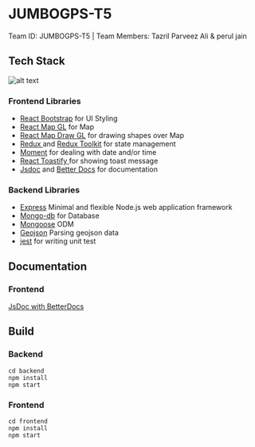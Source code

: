 # JUMBOGPS-T5
Team ID: JUMBOGPS-T5 | Team Members: Tazril Parveez Ali &amp; perul jain

## Tech Stack
![alt text](https://miro.medium.com/max/900/0*UqGyYmWCRQnjLzSk.jpg "MERN Tech Stack")

### Frontend Libraries

* [React Bootstrap](https://react-bootstrap.github.io/) for UI Styling
* [React Map GL](https://github.com/visgl/react-map-gl) for Map
* [React Map Draw GL](https://www.npmjs.com/package/react-map-gl-draw) for drawing shapes over Map
* [Redux ](https://redux.js.org/)  and [Redux Toolkit](https://redux-toolkit.js.org/) for state management
* [Moment](https://momentjs.com/) for dealing with date and/or time
* [React Toastify ](https://fkhadra.github.io/react-toastify/introduction) for showing toast message
* [Jsdoc](https://jsdoc.app/) and [Better Docs](https://betterdocs.co/) for documentation

### Backend Libraries

* [Express](https://expressjs.com/)  Minimal and flexible Node.js web application framework
* [Mongo-db](https://www.mongodb.com/) for Database
* [Mongoose](https://mongoosejs.com/) ODM
* [Geojson](https://www.npmjs.com/package/geojson)  Parsing geojson data
* [jest](https://jestjs.io/) for writing unit test



## Documentation

### Frontend
[ JsDoc with BetterDocs ](https://reimagined-chainsaw-ed98d30d.pages.github.io/)

## Build

### Backend
```
cd backend
npm install
npm start
```

### Frontend
```
cd frontend
npm install
npm start
```
